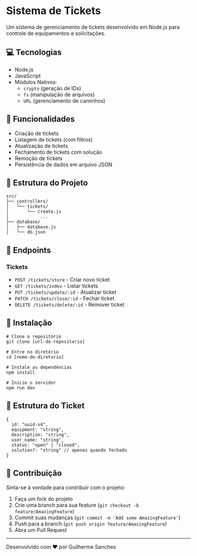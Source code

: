 # Sistema de Tickets

Um sistema de gerenciamento de tickets desenvolvido em Node.js para controle de equipamentos e solicitações.

## 💻 Tecnologias

- Node.js
- JavaScript
- Módulos Nativos:
  - `crypto` (geração de IDs)
  - `fs` (manipulação de arquivos)
  - `URL` (gerenciamento de caminhos)

## 🚀 Funcionalidades

- Criação de tickets
- Listagem de tickets (com filtros)
- Atualização de tickets
- Fechamento de tickets com solução
- Remoção de tickets
- Persistência de dados em arquivo JSON

## 📁 Estrutura do Projeto

    src/
    ├── controllers/
    │   └── tickets/
    │       └── create.js
    │            ...
    ├── database/
    │   ├── database.js
    │   └── db.json

## 📌 Endpoints

### Tickets

- `POST /tickets/store` - Criar novo ticket
- `GET /tickets/index` - Listar tickets
- `PUT /tickets/update/:id` - Atualizar ticket
- `PATCH /tickets/close/:id` - Fechar ticket
- `DELETE /tickets/delete/:id` - Remover ticket

## 🔧 Instalação

    # Clone o repositório
    git clone [url-do-repositorio]

    # Entre no diretório
    cd [nome-do-diretorio]

    # Instale as dependências
    npm install

    # Inicie o servidor
    npm run dev

## 📝 Estrutura do Ticket

    {
      id: "uuid-v4",
      equipment: "string",
      description: "string",
      user_name: "string",
      status: "open" | "closed",
      solution?: "string" // apenas quando fechado
    }

## 🤝 Contribuição

Sinta-se à vontade para contribuir com o projeto:

1. Faça um fork do projeto
2. Crie uma branch para sua feature (`git checkout -b feature/AmazingFeature`)
3. Commit suas mudanças (`git commit -m 'Add some AmazingFeature'`)
4. Push para a branch (`git push origin feature/AmazingFeature`)
5. Abra um Pull Request

---
Desenvolvido com ❤️ por Guilherme Sanches
